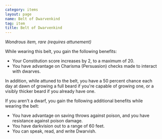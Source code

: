 ```yaml
---
category: items
layout: page
name: Belt of Dwarvenkind 
tag: item
title: Belt of Dwarvenkind 
---
```


_Wondrous item, rare (requires attunement)_ 

While wearing this belt, you gain the following benefits: 

* Your Constitution score increases by 2, to a maximum of 20.
* You have advantage on Charisma (Persuasion) checks made to interact with dwarves. 

In addition, while attuned to the belt, you have a 50 percent chance each day at dawn of growing a full beard if you're capable of growing one, or a visibly thicker beard if you already have one.

If you aren't a dwarf, you gain the following additional benefits while wearing the belt:

* You have advantage on saving throws against poison, and you have resistance against poison damage.
* You have darkvision out to a range of 60 feet.
* You can speak, read, and write Dwarvish. 
